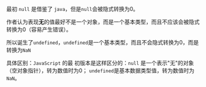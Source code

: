 最初 `null` 是借鉴了 `java`，但是`null`会被隐式转换为$0$。

作者认为表现**无**的值最好不是一个对象，而是一个基本类型，而且不应该会被隐式转换为$0$（容易产生错误）。

所以诞生了`undefined`，`undefined`是一个基本类型，而且不会隐式转换为$0$，而是转换为`NaN`

具体区别：`JavaScript` 的最 初版本是这样区分的：`null` 是一个表示"无"的对象（空对象指针），转为数值时为$0$； `undefined`是基本数据类型值，转为数值时为`NaN`。


